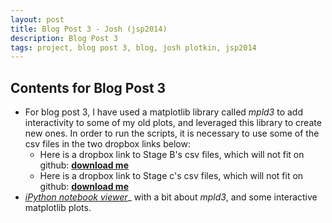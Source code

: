 ```yaml
---
layout: post
title: Blog Post 3 - Josh (jsp2014)
description: Blog Post 3
tags: project, blog post 3, blog, josh plotkin, jsp2014
---
```


## Contents for Blog Post 3

* For blog post 3, I have used a matplotlib library called _mpld3_ to add interactivity to some of my old plots, and leveraged this library to create new ones. In order to run the scripts, it is necessary to use some of the csv files in the two dropbox links below:
	*  Here is a dropbox link to Stage B's csv files, which will not fit on github: __[download me](https://www.dropbox.com/sh/9o6r265quccnr5c/bbWJefvTcH)__
	*  Here is a dropbox link to Stage c's csv files, which will not fit on github: __[download me](https://www.dropbox.com/sh/rywkbemje177yia/JFZcJ_N4bU)__
* _[iPython notebook viewer](http://nbviewer.ipython.org/github/joshplotkin/edav/blob/gh-pages/projects/jsp2014/Blog%20Post%203/Blog%20Post%203.ipynb?create=1)__ with a bit about _mpld3_, and some interactive matplotlib plots.
